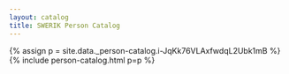 ```yaml
---
layout: catalog
title: SWERIK Person Catalog
---
```

{% assign p = site.data._person-catalog.i-JqKk76VLAxfwdqL2Ubk1mB %}
{% include person-catalog.html p=p %}

